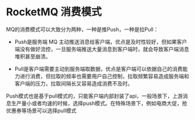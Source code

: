 # RocketMQ 消费模式

MQ的消费模式可以大致分为两种，一种是推Push，一种是拉Pull：

- Push是服务端 MQ 主动推送消息给客户端，优点是及时性较好，但如果客户端没有做好流控，一旦服务端推送大量消息到客户端时，就会导致客户端消息堆积甚至崩溃。

- Pull是客户端需要主动到服务端取数据，优点是客户端可以依据自己的消费能力进行消费，但拉取的频率也需要用户自己控制，拉取频繁容易造成服务端和客户端的压力，拉取间隔长又容易造成消费不及时。

Push模式也是基于pull模式的，只能客户端内部封装了api，一般场景下，上游消息生产量小或者均速的时候，选择push模式。在特殊场景下，例如电商大促，抢优惠券等场景可以选择pull模式
